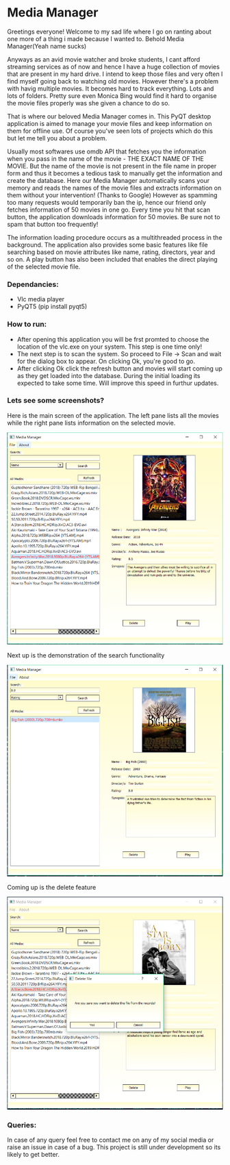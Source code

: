 # Media Manager

Greetings everyone! Welcome to my sad life where I go on ranting about one more of a thing i made because
I wanted to. Behold Media Manager(Yeah name sucks)

Anyways as an avid movie watcher and broke students, I cant afford streaming services as of now and hence I have 
a huge collection of movies that are present in my hard drive. I intend to keep those files and very often I find myself  going 
back to watching old movies. However there's a problem with havig multiple movies. It becomes hard to track everything. Lots and lots of folders. 
Pretty sure even Monica Bing would find it hard to organise the movie files properly was she given a chance to do so. 

That is where our beloved Media Manager comes in. This PyQT desktop application is aimed to manage your movie files and 
keep information on them for offline use. Of course you've seen lots of projects which do this but let me tell you about a problem. 

Usually most softwares use omdb API that fetches you the information when you pass in the name of the movie - THE EXACT NAME OF THE MOVIE.
But the name of the movie is not present in the file name in proper form and thus it becomes a tedious task to manually get the information and create the
database. Here our Media Manager automatically scans your memory and reads the names of the movie files and extracts information on them without
your intervention! (Thanks to Google) However as spamming too many requests would temporarily ban the ip, hence our friend only fetches information of 50
movies in one go. Every time you hit that scan button, the application downloads information for 50 movies. Be sure not to spam that button too frequently!

The information loading procedure occurs as a multithreaded process in the background. The application also provides some basic features like file
searching based on movie attributes like name, rating, directors, year and so on. A play button has also been included that enables the direct 
playing of the selected movie file. 

### Dependancies:

* Vlc media player
* PyQT5 (pip install pyqt5)

### How to run:

* After opening this application you will be frst promted to choose the location of the vlc.exe on your system. This step is one time only!
* The next step is to scan the system. So proceed to File -> Scan and wait for the dialog box to appear. On clicking Ok, you're good to go.
* After clicking Ok click the refresh button and movies will start coming up as they get loaded into the database. During the initial loading its expected to take some time. Will improve this speed in furthur updates. 

### Lets see some screenshots?

Here is the main screen of the application. The left pane lists all the movies while the 
right pane lists information on the selected movie.

![general](https://github.com/Arnie09/media_manager/blob/master/screenshots/general.PNG "Homescreen")

Next up is the demonstration of the search functionality 

![searching](https://github.com/Arnie09/media_manager/blob/master/screenshots/search.PNG "Search")

Coming up is the delete feature 

![deleting](https://github.com/Arnie09/media_manager/blob/master/screenshots/delete.PNG "Delete")


### Queries:

In case of any query feel free to contact me on any of my social media or raise an issue in case of a bug. This project is still under development so its likely
to get better. 
